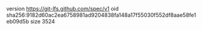 version https://git-lfs.github.com/spec/v1
oid sha256:9182d60ac2ea6758981ad9204838fa148a17f55030f552df8aae58fe1eb09d5b
size 3524

